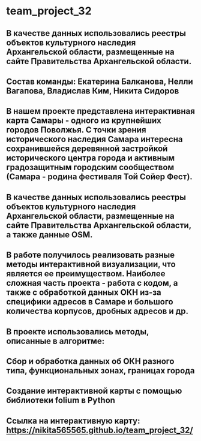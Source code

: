 # team_project_32

## В качестве данных использовались реестры объектов культурного наследия Архангельской области, размещенные на сайте Правительства Архангельской области.
## Состав команды: Екатерина Балканова, Нелли Вагапова, Владислав Ким, Никита Сидоров
## В нашем проекте представлена интерактивная карта Самары - одного из крупнейших городов Поволжья. С точки зрения исторического наследия Самара интересна сохранившейся деревянной застройкой исторического центра города и активным градозащитным городским сообществом (Самара - родина фестиваля Той Сойер Фест).
## В качестве данных использовались реестры объектов культурного наследия Архангельской области, размещенные на сайте Правительства Архангельской области, а также данные OSM.
## В работе получилось реализовать разные методы интерактивной визуализации, что является ее преимуществом. Наиболее сложная часть проекта - работа с кодом, а также с обработкой данных ОКН из-за специфики адресов в Самаре и большого количества корпусов, дробных адресов и др.
## В проекте использовались методы, описанные в алгоритме:
## Сбор и обработка данных об ОКН разного типа, функциональных зонах, границах города
## Создание интерактивной карты с помощью библиотеки folium в Python
## Ссылка на интерактивную карту: https://nikita565565.github.io/team_project_32/
